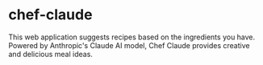 # chef-claude
This web application suggests recipes based on the ingredients you have. Powered by Anthropic's Claude AI model, Chef Claude provides creative and delicious meal ideas.
